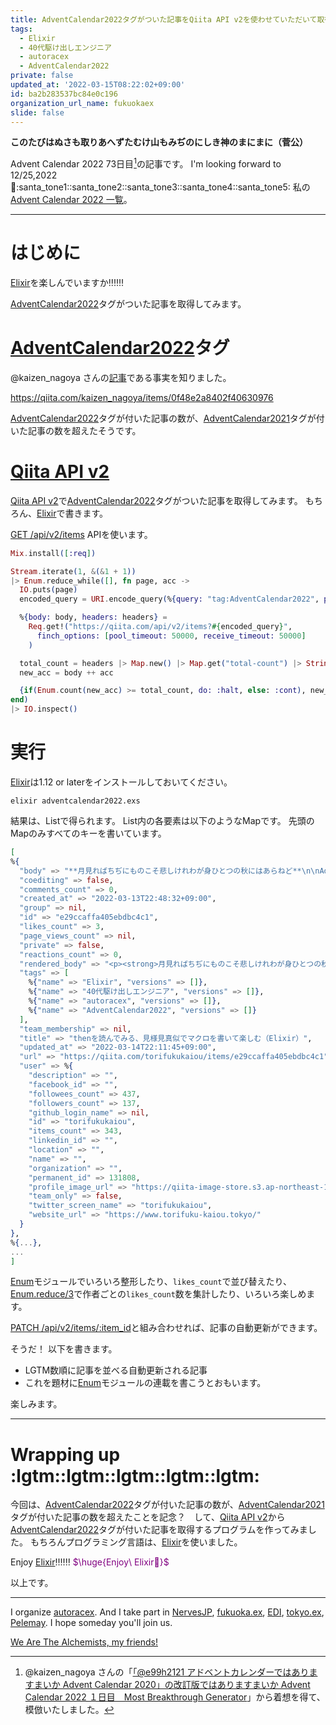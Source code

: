 ```yaml
---
title: AdventCalendar2022タグがついた記事をQiita API v2を使わせていただいて取得することを楽しむ（Elixir）
tags:
  - Elixir
  - 40代駆け出しエンジニア
  - autoracex
  - AdventCalendar2022
private: false
updated_at: '2022-03-15T08:22:02+09:00'
id: ba2b283537bc84e0c196
organization_url_name: fukuokaex
slide: false
---
```

**このたびはぬさも取りあへずたむけ山もみぢのにしき神のまにまに（菅公）**

Advent Calendar 2022 73日目[^1]の記事です。
I'm looking forward to 12/25,2022 :santa::santa_tone1::santa_tone2::santa_tone3::santa_tone4::santa_tone5:
私の[Advent Calendar 2022 一覧](https://docs.google.com/spreadsheets/d/1HQvFjagQLRPjOYAjDVzWp9S4b8dKixxvvaz_TtbZWto/edit#gid=1723448955)。

[^1]: @kaizen_nagoya さんの「[「@e99h2121 アドベントカレンダーではありますまいか Advent Calendar 2020」の改訂版ではありますまいか Advent Calendar 2022 １日目　Most Breakthrough Generator](https://qiita.com/kaizen_nagoya/items/49ebebee3a0377f3b59b)」から着想を得て、模倣いたしました。 

---



# はじめに

[Elixir](https://elixir-lang.org/)を楽しんでいますか:bangbang::bangbang::bangbang:

[AdventCalendar2022](https://qiita.com/tags/adventcalendar2022)タグがついた記事を取得してみます。

# [AdventCalendar2022](https://qiita.com/tags/adventcalendar2022)タグ

@kaizen_nagoya さんの[記事](https://qiita.com/kaizen_nagoya/items/0f48e2a8402f40630976)である事実を知りました。

https://qiita.com/kaizen_nagoya/items/0f48e2a8402f40630976

[AdventCalendar2022](https://qiita.com/tags/adventcalendar2022)タグが付いた記事の数が、[AdventCalendar2021](https://qiita.com/tags/adventcalendar2021)タグが付いた記事の数を超えたそうです。

# [Qiita API v2](https://qiita.com/api/v2/docs)

[Qiita API v2](https://qiita.com/api/v2/docs)で[AdventCalendar2022](https://qiita.com/tags/adventcalendar2022)タグがついた記事を取得してみます。
もちろん、[Elixir](https://elixir-lang.org/)で書きます。

[GET /api/v2/items](https://qiita.com/api/v2/docs#get-apiv2items) APIを使います。

```elixir:adventcalendar2022.exs
Mix.install([:req])

Stream.iterate(1, &(&1 + 1))
|> Enum.reduce_while([], fn page, acc ->
  IO.puts(page)
  encoded_query = URI.encode_query(%{query: "tag:AdventCalendar2022", page: page, per_page: 100})

  %{body: body, headers: headers} =
    Req.get!("https://qiita.com/api/v2/items?#{encoded_query}",
      finch_options: [pool_timeout: 50000, receive_timeout: 50000]
    )

  total_count = headers |> Map.new() |> Map.get("total-count") |> String.to_integer()
  new_acc = body ++ acc

  {if(Enum.count(new_acc) >= total_count, do: :halt, else: :cont), new_acc}
end)
|> IO.inspect()
```

# 実行

[Elixir](https://elixir-lang.org/)は1.12 or laterをインストールしておいてください。

```
elixir adventcalendar2022.exs
```

結果は、Listで得られます。
List内の各要素は以下のようなMapです。
先頭のMapのみすべてのキーを書いています。

```elixir
[
%{
  "body" => "**月見ればちぢにものこそ悲しけれわが身ひとつの秋にはあらねど**\n\nAdvent Calendar 2022 72日目[^1]の記事です。\nI'm looking forward to 12/25,2022 ...",
  "coediting" => false,
  "comments_count" => 0,
  "created_at" => "2022-03-13T22:48:32+09:00",
  "group" => nil,
  "id" => "e29ccaffa405ebdbc4c1",
  "likes_count" => 3,
  "page_views_count" => nil,
  "private" => false,
  "reactions_count" => 0,
  "rendered_body" => "<p><strong>月見ればちぢにものこそ悲しけれわが身ひとつの秋にはあらねど</strong></p>\n<p>Advent Calendar 2022 72日目<sup><a href=\"#fn-1\" id=\"fnref-1\">1</a></sup>の記事です。<br>\nI'm looking forward to 12/25,2022 ...",
  "tags" => [
    %{"name" => "Elixir", "versions" => []},
    %{"name" => "40代駆け出しエンジニア", "versions" => []},
    %{"name" => "autoracex", "versions" => []},
    %{"name" => "AdventCalendar2022", "versions" => []}
  ],
  "team_membership" => nil,
  "title" => "thenを読んでみる、見様見真似でマクロを書いて楽しむ（Elixir）",
  "updated_at" => "2022-03-14T22:11:45+09:00",
  "url" => "https://qiita.com/torifukukaiou/items/e29ccaffa405ebdbc4c1",
  "user" => %{
    "description" => "",
    "facebook_id" => "",
    "followees_count" => 437,
    "followers_count" => 137,
    "github_login_name" => nil,
    "id" => "torifukukaiou",
    "items_count" => 343,
    "linkedin_id" => "",
    "location" => "",
    "name" => "",
    "organization" => "",
    "permanent_id" => 131808,
    "profile_image_url" => "https://qiita-image-store.s3.ap-northeast-1.amazonaws.com/0/131808/profile-images/1616590306",
    "team_only" => false,
    "twitter_screen_name" => "torifukukaiou",
    "website_url" => "https://www.torifuku-kaiou.tokyo/"
  }
},
%{...},
...
]
```


[Enum](https://hexdocs.pm/elixir/Enum.html)モジュールでいろいろ整形したり、`likes_count`で並び替えたり、[Enum.reduce/3](https://hexdocs.pm/elixir/Enum.html#reduce/3)で作者ごとの`likes_count`数を集計したり、いろいろ楽しめます。

[PATCH /api/v2/items/:item_id](https://qiita.com/api/v2/docs#patch-apiv2itemsitem_id)と組み合わせれば、記事の自動更新ができます。

そうだ！
以下を書きます。

- LGTM数順に記事を並べる自動更新される記事
- これを題材に[Enum](https://hexdocs.pm/elixir/Enum.html)モジュールの連載を書こうとおもいます。

楽しみます。

---

# Wrapping up :lgtm::lgtm::lgtm::lgtm::lgtm:

今回は、[AdventCalendar2022](https://qiita.com/tags/adventcalendar2022)タグが付いた記事の数が、[AdventCalendar2021](https://qiita.com/tags/adventcalendar2021)タグが付いた記事の数を超えたことを記念？　して、[Qiita API v2](https://qiita.com/api/v2/docs)から[AdventCalendar2022](https://qiita.com/tags/adventcalendar2022)タグが付いた記事を取得するプログラムを作ってみました。
もちろんプログラミング言語は、[Elixir](https://elixir-lang.org/)を使いました。


Enjoy [Elixir](https://elixir-lang.org/):bangbang::bangbang::bangbang:
<font color="purple">$\huge{Enjoy\ Elixir🚀}$</font>


以上です。





---

I organize [autoracex](https://autoracex.connpass.com/).
And I take part in [NervesJP](https://nerves-jp.connpass.com/), [fukuoka.ex](https://fukuokaex.connpass.com/), [EDI](https://fukuokaex.connpass.com/), [tokyo.ex](https://beam-lang.connpass.com/), [Pelemay](https://pelemay.connpass.com/).
I hope someday you'll join us.

[We Are The Alchemists, my friends!](https://www.youtube.com/watch?v=04854XqcfCY)





